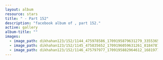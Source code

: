```yaml
---
layout: album
resource: stars
title: " - Part 152"
description: "facebook album of , part 152."
active: gallery
album-title: ""
images:
  - image_path: dikhahan123/152/1144_475978586_1709195879631279_335536541184694593_n.jpg
  - image_path: dikhahan123/152/1145_475835652_1709196059631261_8184787455657083098_n.jpg
  - image_path: dikhahan123/152/1146_475797977_1709195882964612_1681977695200453282_n.jpg
---
```

